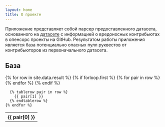 ```yaml
---
layout: home
title: О проекте
---
```


Приложение представляет собой парсер предоставленного датасета, основанного на [датасете](https://docs.google.com/spreadsheets/d/1cfc4wXYpaImYxVy_0IXpYNzSrOIPUAhzWtj6s6hlVb0/edit#gid=2074850979) с информацией о вредоносных контрибьютах в опенсорс проекты на GitHub. Результатом работы приложения является база потенциально опасных пулл руквестов от контрибьюторов из первоначального датасета.

<h2>База</h2>

<div class="table__wrapper">
  <table>
    {% for row in site.data.result %}
      {% if forloop.first %}
      <tr>
        {% for pair in row %}
          <th>{{ pair[0] }}</th>
        {% endfor %}
      </tr>
      {% endif %}

      {% tablerow pair in row %}
        {{ pair[1] }}
      {% endtablerow %}
    {% endfor %}

  </table>
</div>

<style>
  .table__wrapper {
    overflow: scroll;
  }
</style>

<script src="https://formspree.io/js/formbutton-v1.min.js" defer></script>
<script>
  window.formbutton=window.formbutton||function(){(formbutton.q=formbutton.q||[]).push(arguments)};
  formbutton("create", {
    action: "https://formspree.io/f/xqkngvza",
    title: "Свяжитесь с нами",
    fields: [{
      name: "name",
      type: "text",
      label: "Имя",
      placeholder: "Имя",
      required: false,
    },
    {
      name: "email",
      type: "email",
      label: "Почта",
      placeholder: "your@email.ru",
      required: true
    },
    {
      name: "message",
      type: "textarea",
      label: "Сообщение",
      placeholder: "Ваше сообщение",
      required: true
    },
    {
      name: "submit",
      type: "submit"
    }]
  })
</script>
